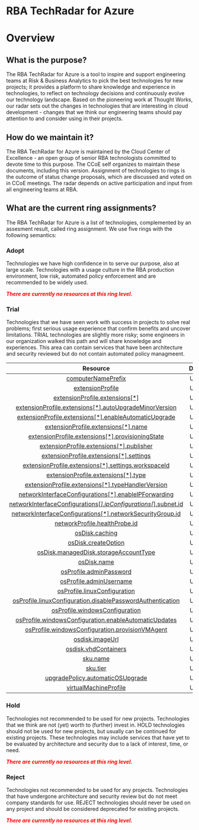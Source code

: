 
RBA TechRadar for Azure
=======================

# Overview

## What is the purpose?


The RBA TechRadar for Azure is a tool to inspire and support engineering teams at Risk & Business Analytics to pick the best technologies for new projects; it provides a platform to share knowledge and experience in technologies, to reflect on technology decisions and continuously evolve our technology landscape.  Based on the pioneering work at Thought Works, our radar sets out the changes in technologies that are interesting in cloud development - changes that we think our engineering teams should pay attention to and consider using in their projects.
## How do we maintain it?


The RBA TechRadar for Azure is maintained by the Cloud Center of Excellence - an open group of senior RBA technologists committed to devote time to this purpose.  The CCoE self organizes to maintain these documents, including this version.  Assignment of technologies to rings is the outcome of status change proposals, which are discussed and voted on in CCoE meetings.  The radar depends on active participation and input from all engineering teams at RBA.
## What are the current ring assignments?


The RBA TechRadar for Azure is a list of technologies, complemented by an assesment result, called ring assignment.  We use five rings with the following semantics:
### Adopt


Technologies we have high confidence in to serve our purpose, also at large scale.  Technologies with a usage culture in the RBA production environment, low risk, automated policy enforcement and are recommended to be widely used.  
  
***<font color="red"> There are currently no resources at this ring level. </font>***
### Trial


Technologies that we have seen work with success in projects to solve real problems;  first serious usage experience that confirm benefits and uncover limitations.  TRIAL technologies are slightly more risky; some engineers in our organization walked this path and will share knowledge and experiences.  This area can contain services that have been architecture and security reviewed but do not contain automated policy managmeent.  

|Resource|Description|Path|Status|
| :---: | :---: | :---: | :---: |
|[computerNamePrefix](https://github.com/openrba/python-azure-techradar/blob/master/Microsoft.Compute/VirtualMachineScaleSets/computerNamePrefix)|UNKNOWN|Microsoft.Compute/VirtualMachineScaleSets/computerNamePrefix|TRIAL|
|[extensionProfile](https://github.com/openrba/python-azure-techradar/blob/master/Microsoft.Compute/VirtualMachineScaleSets/extensionProfile)|UNKNOWN|Microsoft.Compute/VirtualMachineScaleSets/extensionProfile|TRIAL|
|[extensionProfile.extensions[*]](https://github.com/openrba/python-azure-techradar/blob/master/Microsoft.Compute/VirtualMachineScaleSets/extensionProfile.extensions[*])|UNKNOWN|Microsoft.Compute/VirtualMachineScaleSets/extensionProfile.extensions[*]|TRIAL|
|[extensionProfile.extensions[*].autoUpgradeMinorVersion](https://github.com/openrba/python-azure-techradar/blob/master/Microsoft.Compute/VirtualMachineScaleSets/extensionProfile.extensions[*].autoUpgradeMinorVersion)|UNKNOWN|Microsoft.Compute/VirtualMachineScaleSets/extensionProfile.extensions[*].autoUpgradeMinorVersion|TRIAL|
|[extensionProfile.extensions[*].enableAutomaticUpgrade](https://github.com/openrba/python-azure-techradar/blob/master/Microsoft.Compute/VirtualMachineScaleSets/extensionProfile.extensions[*].enableAutomaticUpgrade)|UNKNOWN|Microsoft.Compute/VirtualMachineScaleSets/extensionProfile.extensions[*].enableAutomaticUpgrade|TRIAL|
|[extensionProfile.extensions[*].name](https://github.com/openrba/python-azure-techradar/blob/master/Microsoft.Compute/VirtualMachineScaleSets/extensionProfile.extensions[*].name)|UNKNOWN|Microsoft.Compute/VirtualMachineScaleSets/extensionProfile.extensions[*].name|TRIAL|
|[extensionProfile.extensions[*].provisioningState](https://github.com/openrba/python-azure-techradar/blob/master/Microsoft.Compute/VirtualMachineScaleSets/extensionProfile.extensions[*].provisioningState)|UNKNOWN|Microsoft.Compute/VirtualMachineScaleSets/extensionProfile.extensions[*].provisioningState|TRIAL|
|[extensionProfile.extensions[*].publisher](https://github.com/openrba/python-azure-techradar/blob/master/Microsoft.Compute/VirtualMachineScaleSets/extensionProfile.extensions[*].publisher)|UNKNOWN|Microsoft.Compute/VirtualMachineScaleSets/extensionProfile.extensions[*].publisher|TRIAL|
|[extensionProfile.extensions[*].settings](https://github.com/openrba/python-azure-techradar/blob/master/Microsoft.Compute/VirtualMachineScaleSets/extensionProfile.extensions[*].settings)|UNKNOWN|Microsoft.Compute/VirtualMachineScaleSets/extensionProfile.extensions[*].settings|TRIAL|
|[extensionProfile.extensions[*].settings.workspaceId](https://github.com/openrba/python-azure-techradar/blob/master/Microsoft.Compute/VirtualMachineScaleSets/extensionProfile.extensions[*].settings.workspaceId)|UNKNOWN|Microsoft.Compute/VirtualMachineScaleSets/extensionProfile.extensions[*].settings.workspaceId|TRIAL|
|[extensionProfile.extensions[*].type](https://github.com/openrba/python-azure-techradar/blob/master/Microsoft.Compute/VirtualMachineScaleSets/extensionProfile.extensions[*].type)|UNKNOWN|Microsoft.Compute/VirtualMachineScaleSets/extensionProfile.extensions[*].type|TRIAL|
|[extensionProfile.extensions[*].typeHandlerVersion](https://github.com/openrba/python-azure-techradar/blob/master/Microsoft.Compute/VirtualMachineScaleSets/extensionProfile.extensions[*].typeHandlerVersion)|UNKNOWN|Microsoft.Compute/VirtualMachineScaleSets/extensionProfile.extensions[*].typeHandlerVersion|TRIAL|
|[networkInterfaceConfigurations[*].enableIPForwarding](https://github.com/openrba/python-azure-techradar/blob/master/Microsoft.Compute/VirtualMachineScaleSets/networkInterfaceConfigurations[*].enableIPForwarding)|UNKNOWN|Microsoft.Compute/VirtualMachineScaleSets/networkInterfaceConfigurations[*].enableIPForwarding|TRIAL|
|[networkInterfaceConfigurations[*].ipConfigurations[*].subnet.id](https://github.com/openrba/python-azure-techradar/blob/master/Microsoft.Compute/VirtualMachineScaleSets/networkInterfaceConfigurations[*].ipConfigurations[*].subnet.id)|UNKNOWN|Microsoft.Compute/VirtualMachineScaleSets/networkInterfaceConfigurations[*].ipConfigurations[*].subnet.id|TRIAL|
|[networkInterfaceConfigurations[*].networkSecurityGroup.id](https://github.com/openrba/python-azure-techradar/blob/master/Microsoft.Compute/VirtualMachineScaleSets/networkInterfaceConfigurations[*].networkSecurityGroup.id)|UNKNOWN|Microsoft.Compute/VirtualMachineScaleSets/networkInterfaceConfigurations[*].networkSecurityGroup.id|TRIAL|
|[networkProfile.healthProbe.id](https://github.com/openrba/python-azure-techradar/blob/master/Microsoft.Compute/VirtualMachineScaleSets/networkProfile.healthProbe.id)|UNKNOWN|Microsoft.Compute/VirtualMachineScaleSets/networkProfile.healthProbe.id|TRIAL|
|[osDisk.caching](https://github.com/openrba/python-azure-techradar/blob/master/Microsoft.Compute/VirtualMachineScaleSets/osDisk.caching)|UNKNOWN|Microsoft.Compute/VirtualMachineScaleSets/osDisk.caching|TRIAL|
|[osDisk.createOption](https://github.com/openrba/python-azure-techradar/blob/master/Microsoft.Compute/VirtualMachineScaleSets/osDisk.createOption)|UNKNOWN|Microsoft.Compute/VirtualMachineScaleSets/osDisk.createOption|TRIAL|
|[osDisk.managedDisk.storageAccountType](https://github.com/openrba/python-azure-techradar/blob/master/Microsoft.Compute/VirtualMachineScaleSets/osDisk.managedDisk.storageAccountType)|UNKNOWN|Microsoft.Compute/VirtualMachineScaleSets/osDisk.managedDisk.storageAccountType|TRIAL|
|[osDisk.name](https://github.com/openrba/python-azure-techradar/blob/master/Microsoft.Compute/VirtualMachineScaleSets/osDisk.name)|UNKNOWN|Microsoft.Compute/VirtualMachineScaleSets/osDisk.name|TRIAL|
|[osProfile.adminPassword](https://github.com/openrba/python-azure-techradar/blob/master/Microsoft.Compute/VirtualMachineScaleSets/osProfile.adminPassword)|UNKNOWN|Microsoft.Compute/VirtualMachineScaleSets/osProfile.adminPassword|TRIAL|
|[osProfile.adminUsername](https://github.com/openrba/python-azure-techradar/blob/master/Microsoft.Compute/VirtualMachineScaleSets/osProfile.adminUsername)|UNKNOWN|Microsoft.Compute/VirtualMachineScaleSets/osProfile.adminUsername|TRIAL|
|[osProfile.linuxConfiguration](https://github.com/openrba/python-azure-techradar/blob/master/Microsoft.Compute/VirtualMachineScaleSets/osProfile.linuxConfiguration)|UNKNOWN|Microsoft.Compute/VirtualMachineScaleSets/osProfile.linuxConfiguration|TRIAL|
|[osProfile.linuxConfiguration.disablePasswordAuthentication](https://github.com/openrba/python-azure-techradar/blob/master/Microsoft.Compute/VirtualMachineScaleSets/osProfile.linuxConfiguration.disablePasswordAuthentication)|UNKNOWN|Microsoft.Compute/VirtualMachineScaleSets/osProfile.linuxConfiguration.disablePasswordAuthentication|TRIAL|
|[osProfile.windowsConfiguration](https://github.com/openrba/python-azure-techradar/blob/master/Microsoft.Compute/VirtualMachineScaleSets/osProfile.windowsConfiguration)|UNKNOWN|Microsoft.Compute/VirtualMachineScaleSets/osProfile.windowsConfiguration|TRIAL|
|[osProfile.windowsConfiguration.enableAutomaticUpdates](https://github.com/openrba/python-azure-techradar/blob/master/Microsoft.Compute/VirtualMachineScaleSets/osProfile.windowsConfiguration.enableAutomaticUpdates)|UNKNOWN|Microsoft.Compute/VirtualMachineScaleSets/osProfile.windowsConfiguration.enableAutomaticUpdates|TRIAL|
|[osProfile.windowsConfiguration.provisionVMAgent](https://github.com/openrba/python-azure-techradar/blob/master/Microsoft.Compute/VirtualMachineScaleSets/osProfile.windowsConfiguration.provisionVMAgent)|UNKNOWN|Microsoft.Compute/VirtualMachineScaleSets/osProfile.windowsConfiguration.provisionVMAgent|TRIAL|
|[osdisk.imageUrl](https://github.com/openrba/python-azure-techradar/blob/master/Microsoft.Compute/VirtualMachineScaleSets/osdisk.imageUrl)|UNKNOWN|Microsoft.Compute/VirtualMachineScaleSets/osdisk.imageUrl|TRIAL|
|[osdisk.vhdContainers](https://github.com/openrba/python-azure-techradar/blob/master/Microsoft.Compute/VirtualMachineScaleSets/osdisk.vhdContainers)|UNKNOWN|Microsoft.Compute/VirtualMachineScaleSets/osdisk.vhdContainers|TRIAL|
|[sku.name](https://github.com/openrba/python-azure-techradar/blob/master/Microsoft.Compute/VirtualMachineScaleSets/sku.name)|UNKNOWN|Microsoft.Compute/VirtualMachineScaleSets/sku.name|TRIAL|
|[sku.tier](https://github.com/openrba/python-azure-techradar/blob/master/Microsoft.Compute/VirtualMachineScaleSets/sku.tier)|UNKNOWN|Microsoft.Compute/VirtualMachineScaleSets/sku.tier|TRIAL|
|[upgradePolicy.automaticOSUpgrade](https://github.com/openrba/python-azure-techradar/blob/master/Microsoft.Compute/VirtualMachineScaleSets/upgradePolicy.automaticOSUpgrade)|UNKNOWN|Microsoft.Compute/VirtualMachineScaleSets/upgradePolicy.automaticOSUpgrade|TRIAL|
|[virtualMachineProfile](https://github.com/openrba/python-azure-techradar/blob/master/Microsoft.Compute/VirtualMachineScaleSets/virtualMachineProfile)|UNKNOWN|Microsoft.Compute/VirtualMachineScaleSets/virtualMachineProfile|TRIAL|

### Hold


Technologies not recommended to be used for new projects. Technologies that we think are not (yet) worth to (further) invest in.  HOLD technologies should not be used for new projects, but usually can be continued for existing projects.  These technologies may include services that have yet to be evaluated by architecture and security due to a lack of interest, time, or need.  
  
***<font color="red"> There are currently no resources at this ring level. </font>***
### Reject


Technologies not recommended to be used for any projects. Technologies that have undergone architecture and security review but do not meet company standards for use.  REJECT technologies should never be used on any project and should be considered deprecated for existing projects.  
  
***<font color="red"> There are currently no resources at this ring level. </font>***